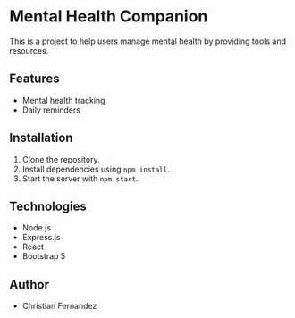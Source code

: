 # Mental Health Companion

This is a project to help users manage mental health by providing tools and resources.

## Features
- Mental health tracking
- Daily reminders

## Installation
1. Clone the repository.
2. Install dependencies using `npm install`.
3. Start the server with `npm start`.

## Technologies
- Node.js
- Express.js
- React
- Bootstrap 5

## Author
- Christian Fernandez
